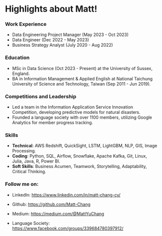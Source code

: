 # Highlights about Matt!

### Work Experience
- Data Engineering Project Manager (May 2023 - Oct 2023)
- Data Engineer (Dec 2022 - May 2023)
- Business Strategy Analyst (July 2020 - Aug 2022)

### Education
- MSc in Data Science (Oct 2023 - Present) at the University of Sussex, England.
- BA in Information Management & Applied English at National Taichung University of Science and Technology, Taiwan (Sep 2011 - Jun 2019).

### Competitions and Leadership
- Led a team in the Information Application Service Innovation Competition, developing predictive models for natural disasters.
- Founded a language society with over 1100 members, utilizing Google Analytics for member progress tracking.

### Skills
- **Technical**: AWS Redshift, QuickSight, LSTM, LightGBM, NLP, GIS, Image Processing.
- **Coding**: Python, SQL, Airflow, Snowflake, Apache Kafka, Git, Linux, Julia, Java, R, Power BI.
- **Soft Skills**: Business Acumen, Teamwork, Storytelling, Adaptability, Critical Thinking.

### Follow me on:

- LinkedIn: https://www.linkedin.com/in/matt-chang-cv/
  
- Github: https://github.com/Matt-Chang
  
- Medium: https://medium.com/@MattYuChang
  
- Language Society: https://www.facebook.com/groups/339684780397912/
